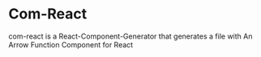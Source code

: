 # Com-React

com-react is a React-Component-Generator that generates a file with An Arrow Function Component for React
